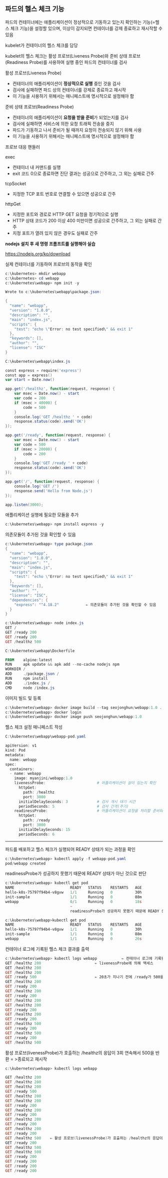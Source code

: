 ## **파드의 헬스 체크 기능**

파드의 컨테이너에는 애플리케이션이 정상적으로 기동하고 있는지 확인하는 기능(=헬스 체크 기능)을 설정할 있으며, 이상이 감지되면 컨테이너를 강제 종료하고 재시작할 수 있음

kubelet가 컨테이너의 헬스 체크를 담당

kubelet의 헬스 체크는 활성 프로브(Liveness Probe)와 준비 상태 프로브(Readiness Probe)를 사용하여 실행 중인 파드의 컨테이너를 검사

활성 프로브(Liveness Probe)

- 컨테이너의 애플리케이션이 **정상적으로 실행** 중인 것을 검사
- 검사에 실패하면 파드 상의 컨테이너를 강제로 종료하고 재시작
- 이 기능을 사용하기 위해서는 매니페스트에 명시적으로 설정해야 함

준비 상태 프로브(Readiness Probe)

- 컨테이너의 애플리케이션이 **요청을 받을 준비**가 되었는지를 검사
- 검사에 실패하면 서비스에 의한 요청 트래픽 전송을 중지
- 파드가 기동하고 나서 준비가 될 때까지 요청이 전송되지 않기 위해 사용
- 이 기능을 사용하기 위해서는 매니페스트에 명시적으로 설정해야 함

프로브 대응 핸들러

exec

- 컨테이너 내 커맨드를 실행
- exit 코드 0으로 종료하면 진단 결과는 성공으로 간주하고, 그 외는 실패로 간주

tcpSocket

- 지정한 TCP 포트 번호로 연결할 수 있으면 성공으로 간주

httpGet

- 지정한 포트와 경로로 HTTP GET 요청을 정기적으로 실행
- HTTP 상태 코드가 200 이상 400 미만이면 성공으로 간주하고, 그 외는 실패로 간주
- 지정 포트가 열려 있지 않은 경우도 실패로 간주

**nodejs 설치 후 새 명령 프롬프트를 실행해야 실습**

https://nodejs.org/ko/download

실제 컨테이너를 기동하여 프로브의 동작을 확인

```powershell
c:\kubernetes> mkdir webapp
c:\kubernetes> cd webapp
c:\kubernetes\webapp> npm init -y
```

```powershell
Wrote to c:\kubernetes\webapp\package.json:

{
  "name": "webapp",
  "version": "1.0.0",
  "description": "",
  "main": "index.js",
  "scripts": {
    "test": "echo \"Error: no test specified\" && exit 1"
  },
  "keywords": [],
  "author": "",
  "license": "ISC"
}
```

```powershell
C:\kubernetes\webapp\index.js

const express = require('express')
const app = express()
var start = Date.now()

app.get('/healthz', function(request, response) {
    var msec = Date.now() - start
    var code = 200
    if (msec > 40000) {
        code = 500
    }
    console.log('GET /healthz ' + code)
    response.status(code).send('OK')
});

app.get('/ready', function(request, response) {
    var msec = Date.now() - start
    var code = 500
    if (msec > 20000) {
        code = 200
    }
    console.log('GET /ready ' + code)
    response.status(code).send('OK')
});

app.get('/', function(request, response) {
    console.log('GET /')
    response.send('Hello from Node.js')
});

app.listen(3000);
```

애플리케이션 실행에 필요한 모듈을 추가

```powershell
c:\kubernetes\webapp> npm install express -y
```

의존모듈이 추가된 것을 확인할 수 있음

```powershell
c:\kubernetes\webapp> type package.json
{
  "name": "webapp",
  "version": "1.0.0",
  "description": "",
  "main": "index.js",
  "scripts": {
    "test": "echo \"Error: no test specified\" && exit 1"
  },
  "keywords": [],
  "author": "",
  "license": "ISC",
  "dependencies": {
    "express": "^4.18.2"			⇐ 의존모듈이 추가된 것을 확인할 수 있음
  }
}
```

```powershell
c:\kubernetes\webapp> node index.js
GET /
GET /ready 200
GET /ready 200
GET /healthz 500
```

```powershell
C:\kubernetes\webapp\Dockerfile

FROM    alpine:latest
RUN     apk update && apk add --no-cache nodejs npm
WORKDIR /
ADD     ./package.json /
RUN     npm install
ADD     ./index.js /
CMD     node /index.js
```

이미지 빌드 및 등록

```powershell
c:\kubernetes\webapp> docker image build --tag seojonghun/webapp:1.0 .
c:\kubernetes\webapp> docker login
c:\kubernetes\webapp> docker image push seojonghun/webapp:1.0
```

헬스 체크 설정 매니페스트 작성

```powershell
C:\kubernetes\webapp\webapp-pod.yaml
```

```powershell
apiVersion: v1
kind: Pod
metadata:
  name: webapp
spec:
  containers:
  - name: webapp
    image: myanjini/webapp:1.0
    livenessProbe:                       # 어플리케이션이 살이 있는지 확인
      httpGet:
        path: /healthz
        port: 3000
      initialDelaySeconds: 3             # 검사 개시 대기 시간
      periodSeconds: 5                   # 검사 간격(주기)
    readinessProbe:                      # 어플리케이션이 요청을 처리할 준비되었는지 확인
      httpGet:
        path: /ready
        port: 3000
      initialDelaySeconds: 15
      periodSeconds: 6
```

---

파드를 배포하고 헬스 체크가 실행되어 READY 상태가 되는 과정을 확인

```powershell
c:\kubernetes\webapp> kubectl apply -f webapp-pod.yaml
pod/webapp created
```

readinessProbe가 성공하지 못했기 때문에 READY 상태가 아닌 것으로 판단

```powershell
c:\kubernetes\webapp> kubectl get pod
NAME                         READY   STATUS    RESTARTS   AGE
hello-k8s-75797f94b4-v8gvw   1/1     Running   0          30h
init-sample                  1/1     Running   0          88m
webapp                       0/1     Running   0          18s
                             ~
                             readinessProbe가 성공하지 못했기 때문에 READY 상태가 아닌 것으로 판단

c:\kubernetes\webapp>kubectl get pod
NAME                         READY   STATUS    RESTARTS   AGE
hello-k8s-75797f94b4-v8gvw   1/1     Running   0          30h
init-sample                  1/1     Running   0          88m
webapp                       1/1     Running   0          26s
```

컨테이너 로그에 기록된 헬스 체크 결과를 출력

```powershell
c:\kubernetes\webapp> kubectl logs webapp			⇐ 컨테이너 로그에 기록된 헬스 체크 결과를 출력
GET /healthz 200						⇐ livenessProbe에 의해 액세스 
GET /healthz 200
GET /healthz 200
GET /ready 500							⇐ 20초가 지나기 전에 /ready가 500을 응답
GET /healthz 200
GET /ready 200
GET /healthz 200
GET /ready 200
GET /healthz 200
GET /healthz 200
GET /ready 200
GET /healthz 200
GET /ready 200
GET /healthz 500
GET /ready 200
GET /healthz 500
GET /ready 200
GET /healthz 500
```

활성 프로브(livenessProbe)가 호출하는 /healthz의 응답이 3회 연속해서 500을 반환 = >종료되고 재시작

```powershell
c:\kubernetes\webapp> kubectl logs webapp

GET /healthz 200
GET /healthz 200
GET /healthz 200
GET /ready 500
GET /healthz 200
GET /healthz 200
GET /ready 200
GET /healthz 200
GET /ready 200
GET /healthz 200
GET /ready 200
GET /healthz 200
GET /ready 200
GET /healthz 500	⇐ 활성 프로브(livenessProbe)가 호출하는 /healthz의 응답이 3회 연속해서 500을 반환 
GET /ready 200
GET /healthz 500
GET /healthz 500
GET /ready 200
GET /ready 200
GET /ready 200
GET /ready 200
```
